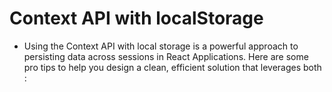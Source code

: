 # Context API with localStorage

- Using the Context API with local storage is a powerful approach to persisting data across sessions in React Applications. Here are some pro tips to help you design a clean, efficient solution that leverages both :
